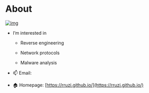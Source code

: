 # About

[![img](http://www.functionx.com/csharp1/windows/commandline1.gif)](https://rruzi.github.io)

- I’m interested in 
  + Reverse engineering
  
  + Network protocols
  
  + Malware analysis

- 📫 Email: 
- 🏠 Homepage: [https://rruzi.github.io/](https://rruzi.github.io/)

<!---
RrUZi/RrUZi is a ✨ special ✨ repository because its `README.md` (this file) appears on your GitHub profile.
You can click the Preview link to take a look at your changes.
--->
